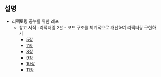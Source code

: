 ## 설명

- 리팩토링 공부를 위한 레포
  - 참고 서적 : 리팩터링 2판 - 코드 구조를 체계적으로 개선하여 리팩터링 구현하기
    - [5장](https://github.com/dddeok/refactoring/tree/main/src/5.catalog-refactoring)
    - [7장](https://github.com/dddeok/refactoring/tree/main/src/7.encapsulation)
    - [8장](https://github.com/dddeok/refactoring/tree/main/src/8.move-function)
    - [9장](https://github.com/dddeok/refactoring/tree/main/src/9.data-organization)
    - [10장](https://github.com/dddeok/refactoring/tree/main/src/10.simplify-conditional-logic)
    - [11장](https://github.com/dddeok/refactoring/tree/main/src/11.api-refactoring)
